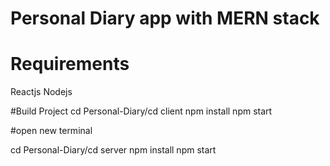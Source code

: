 # Personal Diary app with MERN stack

# Requirements
Reactjs
Nodejs

#Build Project
cd Personal-Diary/cd client
npm install
npm start

#open new terminal

cd Personal-Diary/cd server
npm install 
npm start
